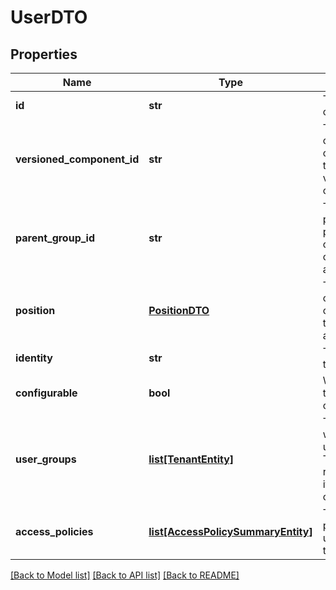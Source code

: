 # UserDTO

## Properties
Name | Type | Description | Notes
------------ | ------------- | ------------- | -------------
**id** | **str** | The id of the component. | [optional] 
**versioned_component_id** | **str** | The ID of the corresponding component that is under version control | [optional] 
**parent_group_id** | **str** | The id of parent process group of this component if applicable. | [optional] 
**position** | [**PositionDTO**](PositionDTO.md) | The position of this component in the UI if applicable. | [optional] 
**identity** | **str** | The identity of the tenant. | [optional] 
**configurable** | **bool** | Whether this tenant is configurable. | [optional] 
**user_groups** | [**list[TenantEntity]**](TenantEntity.md) | The groups to which the user belongs. This field is read only and it provided for convenience. | [optional] 
**access_policies** | [**list[AccessPolicySummaryEntity]**](AccessPolicySummaryEntity.md) | The access policies this user belongs to. | [optional] 

[[Back to Model list]](../nifiDocs.md#documentation-for-models) [[Back to API list]](../nifiDocs.md#documentation-for-api-endpoints) [[Back to README]](../nifiDocs.md)


